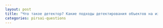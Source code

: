 ```yaml
---
layout: post
title: "Что такое детектор? Какие подходы детектирования объектов на изображениях Вы знаете?"
categories: pirsai-questions
---
```


